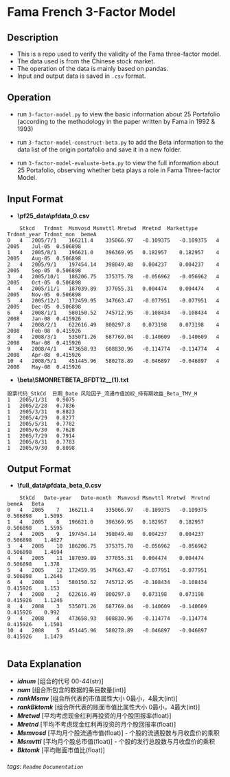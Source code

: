 
# Fama French 3-Factor Model

## Description

* This is a repo used to verify the validity of the Fama three-factor model.
* The data used is from the Chinese stock market.
* The operation of the data is mainly based on pandas.
* Input and output data is saved in `.csv` format.


## Operation

+ run `3-factor-model.py` to view the basic information about 25 Portafolio (according to the methodology in the paper written by Fama in 1992 & 1993)

+ run `3-factor-model-construct-beta.py` to add the Beta information to the data list of the origin portafolio and save it in a new folder.

+ run `3-factor-model-evaluate-beta.py` to view the full information about 25 Portafolio, observing whether beta plays a role in Fama Three-factor Model.



## Input Format

* **\\pf25_data\\pfdata_0.csv**
```
	Stkcd	Trdmnt	Msmvosd	Msmvttl	Mretwd	Mretnd	Markettype	Trdmnt_year	Trdmnt_mon	bemeA
0	4	2005/7/1	166211.4	335066.97	-0.109375	-0.109375	4	2005	Jul-05	0.506898
1	4	2005/8/1	196621.0	396369.95	0.182957	0.182957	4	2005	Aug-05	0.506898
2	4	2005/9/1	197454.14	398049.48	0.004237	0.004237	4	2005	Sep-05	0.506898
3	4	2005/10/1	186206.75	375375.78	-0.056962	-0.056962	4	2005	Oct-05	0.506898
4	4	2005/11/1	187039.89	377055.31	0.004474	0.004474	4	2005	Nov-05	0.506898
5	4	2005/12/1	172459.95	347663.47	-0.077951	-0.077951	4	2005	Dec-05	0.506898
6	4	2008/1/1	580150.52	745712.95	-0.108434	-0.108434	4	2008	Jan-08	0.415926
7	4	2008/2/1	622616.49	800297.8	0.073198	0.073198	4	2008	Feb-08	0.415926
8	4	2008/3/1	535071.26	687769.04	-0.140609	-0.140609	4	2008	Mar-08	0.415926
9	4	2008/4/1	473658.93	608830.96	-0.114774	-0.114774	4	2008	Apr-08	0.415926
10	4	2008/5/1	451445.96	580278.89	-0.046897	-0.046897	4	2008	May-08	0.415926

```

* **\\beta\\SMONRETBETA_BFDT12__(1).txt**
```
股票代码_StkCd	日期_Date	风险因子_流通市值加权_持有期收益_Beta_TMV_H
1	2005/1/31	0.9075
1	2005/2/28	0.7836
1	2005/3/31	0.8823
1	2005/4/29	0.8277
1	2005/5/31	0.7782
1	2005/6/30	0.7628
1	2005/7/29	0.7914
1	2005/8/31	0.7783
1	2005/9/30	0.8098

```


## Output Format

* **\\full_data\\pfdata_beta_0.csv**


```
	StkCd	Date-year	Date-month	Msmvosd	Msmvttl	Mretwd	Mretnd	bemeA	Beta
0	4	2005	7	166211.4	335066.97	-0.109375	-0.109375	0.506898	1.5095
1	4	2005	8	196621.0	396369.95	0.182957	0.182957	0.506898	1.5595
2	4	2005	9	197454.14	398049.48	0.004237	0.004237	0.506898	1.4627
3	4	2005	10	186206.75	375375.78	-0.056962	-0.056962	0.506898	1.4694
4	4	2005	11	187039.89	377055.31	0.004474	0.004474	0.506898	1.378
5	4	2005	12	172459.95	347663.47	-0.077951	-0.077951	0.506898	1.2646
6	4	2008	1	580150.52	745712.95	-0.108434	-0.108434	0.415926	1.153
7	4	2008	2	622616.49	800297.8	0.073198	0.073198	0.415926	1.1246
8	4	2008	3	535071.26	687769.04	-0.140609	-0.140609	0.415926	0.992
9	4	2008	4	473658.93	608830.96	-0.114774	-0.114774	0.415926	1.1501
10	4	2008	5	451445.96	580278.89	-0.046897	-0.046897	0.415926	1.1479


```

## Data Explanation

* ***idnum*** [组合的代号 00-44(str)]
* ***num*** [组合所包含的数据的条目数量(int)]
* ***rankMsmv*** [组合所代表的市值属性大小 0最小，4最大(int)]
* ***rankBktomk*** [组合所代表的账面市值比属性大小 0最小，4最大(int)]
* ***Mretwd*** [平均考虑现金红利再投资的月个股回报率(float)]
* ***Mretnd*** [平均不考虑现金红利再投资的月个股回报率(float)]
* ***Msmvosd*** [平均月个股流通市值(float)] - 个股的流通股数与月收盘价的乘积
* ***Msmvttl*** [平均月个股总市值(float)] - 个股的发行总股数与月收盘价的乘积
* ***Bktomk*** [平均账面市值比(float)]


###### tags: `Readme` `Documentation`
